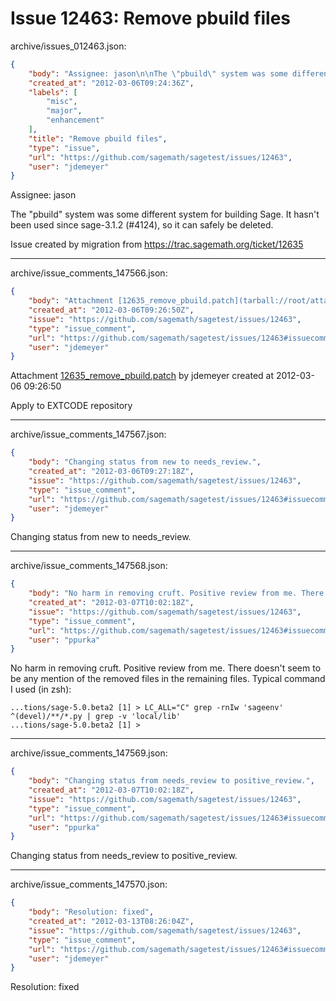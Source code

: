 # Issue 12463: Remove pbuild files

archive/issues_012463.json:
```json
{
    "body": "Assignee: jason\n\nThe \"pbuild\" system was some different system for building Sage.  It hasn't been used since sage-3.1.2 (#4124), so it can safely be deleted.\n\nIssue created by migration from https://trac.sagemath.org/ticket/12635\n\n",
    "created_at": "2012-03-06T09:24:36Z",
    "labels": [
        "misc",
        "major",
        "enhancement"
    ],
    "title": "Remove pbuild files",
    "type": "issue",
    "url": "https://github.com/sagemath/sagetest/issues/12463",
    "user": "jdemeyer"
}
```
Assignee: jason

The "pbuild" system was some different system for building Sage.  It hasn't been used since sage-3.1.2 (#4124), so it can safely be deleted.

Issue created by migration from https://trac.sagemath.org/ticket/12635





---

archive/issue_comments_147566.json:
```json
{
    "body": "Attachment [12635_remove_pbuild.patch](tarball://root/attachments/some-uuid/ticket12635/12635_remove_pbuild.patch) by jdemeyer created at 2012-03-06 09:26:50\n\nApply to EXTCODE repository",
    "created_at": "2012-03-06T09:26:50Z",
    "issue": "https://github.com/sagemath/sagetest/issues/12463",
    "type": "issue_comment",
    "url": "https://github.com/sagemath/sagetest/issues/12463#issuecomment-147566",
    "user": "jdemeyer"
}
```

Attachment [12635_remove_pbuild.patch](tarball://root/attachments/some-uuid/ticket12635/12635_remove_pbuild.patch) by jdemeyer created at 2012-03-06 09:26:50

Apply to EXTCODE repository



---

archive/issue_comments_147567.json:
```json
{
    "body": "Changing status from new to needs_review.",
    "created_at": "2012-03-06T09:27:18Z",
    "issue": "https://github.com/sagemath/sagetest/issues/12463",
    "type": "issue_comment",
    "url": "https://github.com/sagemath/sagetest/issues/12463#issuecomment-147567",
    "user": "jdemeyer"
}
```

Changing status from new to needs_review.



---

archive/issue_comments_147568.json:
```json
{
    "body": "No harm in removing cruft. Positive review from me. There doesn't seem to be any mention of the removed files in the remaining files. Typical command I used (in zsh):\n\n```\n...tions/sage-5.0.beta2 [1] > LC_ALL=\"C\" grep -rnIw 'sageenv' ^(devel)/**/*.py | grep -v 'local/lib'\n...tions/sage-5.0.beta2 [1] >\n```\n",
    "created_at": "2012-03-07T10:02:18Z",
    "issue": "https://github.com/sagemath/sagetest/issues/12463",
    "type": "issue_comment",
    "url": "https://github.com/sagemath/sagetest/issues/12463#issuecomment-147568",
    "user": "ppurka"
}
```

No harm in removing cruft. Positive review from me. There doesn't seem to be any mention of the removed files in the remaining files. Typical command I used (in zsh):

```
...tions/sage-5.0.beta2 [1] > LC_ALL="C" grep -rnIw 'sageenv' ^(devel)/**/*.py | grep -v 'local/lib'
...tions/sage-5.0.beta2 [1] >
```




---

archive/issue_comments_147569.json:
```json
{
    "body": "Changing status from needs_review to positive_review.",
    "created_at": "2012-03-07T10:02:18Z",
    "issue": "https://github.com/sagemath/sagetest/issues/12463",
    "type": "issue_comment",
    "url": "https://github.com/sagemath/sagetest/issues/12463#issuecomment-147569",
    "user": "ppurka"
}
```

Changing status from needs_review to positive_review.



---

archive/issue_comments_147570.json:
```json
{
    "body": "Resolution: fixed",
    "created_at": "2012-03-13T08:26:04Z",
    "issue": "https://github.com/sagemath/sagetest/issues/12463",
    "type": "issue_comment",
    "url": "https://github.com/sagemath/sagetest/issues/12463#issuecomment-147570",
    "user": "jdemeyer"
}
```

Resolution: fixed
